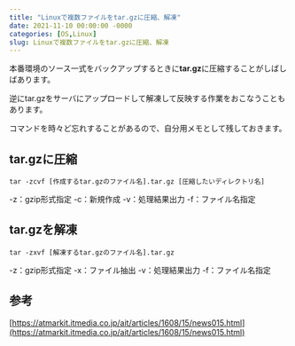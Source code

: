 ```yaml
---
title: "Linuxで複数ファイルをtar.gzに圧縮、解凍"
date: 2021-11-10 00:00:00 -0000
categories: [OS,Linux]
slug: Linuxで複数ファイルをtar.gzに圧縮、解凍
---
```


本番環境のソース一式をバックアップするときに**tar.gz**に圧縮することがしばしばあります。

逆にtar.gzをサーバにアップロードして解凍して反映する作業をおこなうこともあります。

コマンドを時々ど忘れすることがあるので、自分用メモとして残しておきます。

## tar.gzに圧縮
``` linux
tar -zcvf [作成するtar.gzのファイル名].tar.gz [圧縮したいディレクトリ名]
```
-z：gzip形式指定
-c：新規作成
-v：処理結果出力
-f：ファイル名指定

## tar.gzを解凍
``` linux
tar -zxvf [解凍するtar.gzのファイル名].tar.gz
```
-z：gzip形式指定
-x：ファイル抽出
-v：処理結果出力
-f：ファイル名指定


## 参考

[https://atmarkit.itmedia.co.jp/ait/articles/1608/15/news015.html](https://atmarkit.itmedia.co.jp/ait/articles/1608/15/news015.html)